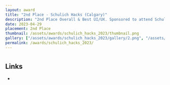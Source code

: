 ```yaml
---
layout: award
title: "2nd Place - Schulich Hacks (Calgary)"
description: "2nd Place Overall & Best UI/UX. Sponsored to attend Schulich Hacks 2023 in Calgary in-person, awarded $3000 in prizes"
date: 2023-04-29
placement: 2nd Place
thumbnail: /assets/awards/schulich_hacks_2023/thumbnail.png
gallery: ["/assets/awards/schulich_hacks_2023/gallery/2.png", "/assets/awards/schulich_hacks_2023/gallery/gallery.json", "/assets/awards/schulich_hacks_2023/gallery/image.png"]
permalink: /awards/schulich_hacks_2023/
---
```


#

## Links

-
